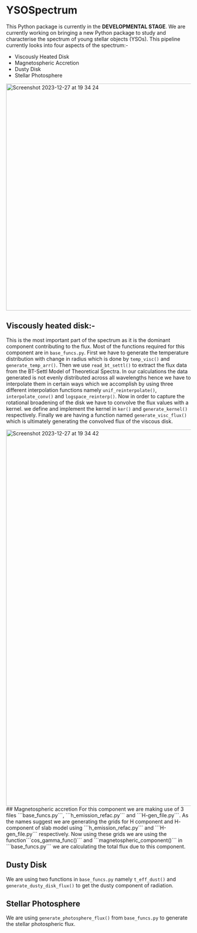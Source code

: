 
# YSOSpectrum
This Python package is currently in the **DEVELOPMENTAL STAGE**.
We are currently working on bringing a new Python package to study and characterise the spectrum of young stellar objects (YSOs).
This pipeline currently looks into four aspects of the spectrum:-
- Viscously Heated Disk
- Magnetospheric Accretion
- Dusty Disk
- Stellar Photosphere
  
<img width="618" alt="Screenshot 2023-12-27 at 19 34 24" src="https://github.com/GDas11/YSOpy.github.io/assets/126319120/e5145ef1-c0e0-4d8d-ad17-9b8302f06ee5">

## Viscously heated disk:-
This is the most important part of the spectrum as it is the dominant component contributing to the flux. 
Most of the functions required for this component are in ```base_funcs.py```.
First we have to generate the temperature distribution with change in radius which is done by ```temp_visc()``` and ```generate_temp_arr()```.
Then we use ```read_bt_settl()``` to extract the flux data from the BT-Settl Model of Theoretical Spectra.
In our calculations the data generated is not evenly distributed across all wavelengths hence we have to interpolate them in certain ways which we accomplish by using three different interpolation functions namely ```unif_reinterpolate()```, ```interpolate_conv()``` and ```logspace_reinterp()```.
Now in order to capture the rotational broadening of the disk we have to convolve the flux values with a kernel. we define and implement the kernel in ```ker()``` and ```generate_kernel()``` respectively.
Finally we are having a function named ```generate_visc_flux()``` which is ultimately generating the convolved flux of the viscous disk.

<img width="1025" alt="Screenshot 2023-12-27 at 19 34 42" src="https://github.com/GDas11/YSOpy.github.io/assets/126319120/39ea68b7-b137-4b5d-a620-0a6357c395c9">
## Magnetospheric accretion
For this component we are making use of 3 files ```base_funcs.py```, ```h_emission_refac.py``` and ```H-gen_file.py```.
As the names suggest we are generating the grids for H component and H- component of slab model using ```h_emission_refac.py``` and ```H-gen_file.py``` respectively.
Now using these grids we are using the function```cos_gamma_func()``` and ```magnetospheric_component()``` in ```base_funcs.py``` we are calculating the total flux due to this component.

## Dusty Disk
We are using two functions in ```base_funcs.py``` namely ```t_eff_dust()``` and ```generate_dusty_disk_flux()``` to get the dusty component of radiation.

## Stellar Photosphere
We are using ```generate_photosphere_flux()``` from ```base_funcs.py``` to generate the stellar photospheric flux.
